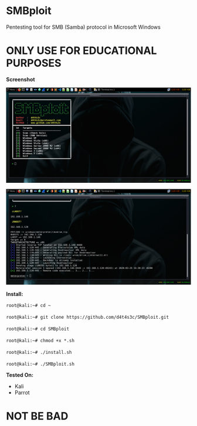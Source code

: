 # SMBploit

Pentesting tool for SMB (Samba) protocol in Microsoft Windows

# ONLY USE FOR EDUCATIONAL PURPOSES

**Screenshot**

![](/screenshot/1.png)

![](/screenshot/2.png)

**Install:**
```
root@kali:~# cd ~

root@kali:~# git clone https://github.com/d4t4s3c/SMBploit.git

root@kali:~# cd SMBploit

root@kali:~# chmod +x *.sh

root@kali:~# ./install.sh

root@kali:~# ./SMBploit.sh
```

**Tested On:**

- Kali
- Parrot

# NOT BE BAD


